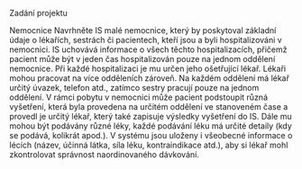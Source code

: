Zadání projektu

Nemocnice
Navrhněte IS malé nemocnice, který by poskytoval základní údaje o lékařích, sestrách či pacientech, kteří jsou a byli hospitalizováni v nemocnici. IS uchovává informace o všech těchto hospitalizacích, přičemž pacient může být v jeden čas hospitalizován pouze na jednom oddělení nemocnice. Při každé hospitalizaci je mu určen jeho ošetřující lékař. Lékaři mohou pracovat na více odděleních zároveň. Na každém oddělení má lékař určitý úvazek, telefon atd., zatímco sestry pracují pouze na jednom oddělení. V rámci pobytu v nemocnici může pacient podstoupit různá vyšetření, která byla provedena na určitém oddělení ve stanoveném čase a provedl je určitý lékař, který také zapisuje výsledky vyšetření do IS. Dále mu mohou být podávány různé léky, každé podávání léku má určité detaily (kdy se podává, kolikrát apod.). V systému jsou uloženy i všeobecné informace o lécích (název, účinná látka, síla léku, kontraindikace atd.), aby si lékař mohl zkontrolovat správnost naordinovaného dávkování. 
